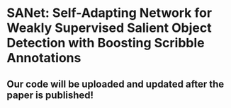 # SANet: Self-Adapting Network for Weakly Supervised Salient Object Detection with Boosting Scribble Annotations
## Our code will be uploaded and updated after the paper is published!

